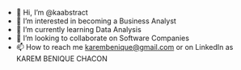 - 👋 Hi, I’m @kaabstract
- 👀 I’m interested in becoming a Business Analyst
- 🌱 I’m currently learning Data Analysis
- 💞️ I’m looking to collaborate on Software Companies
- 📫 How to reach me karembenique@gmail.com or on LinkedIn as KAREM BENIQUE CHACON

<!---
kaabstract/kaabstract is a ✨ special ✨ repository because its `README.md` (this file) appears on your GitHub profile.
You can click the Preview link to take a look at your changes.
--->
